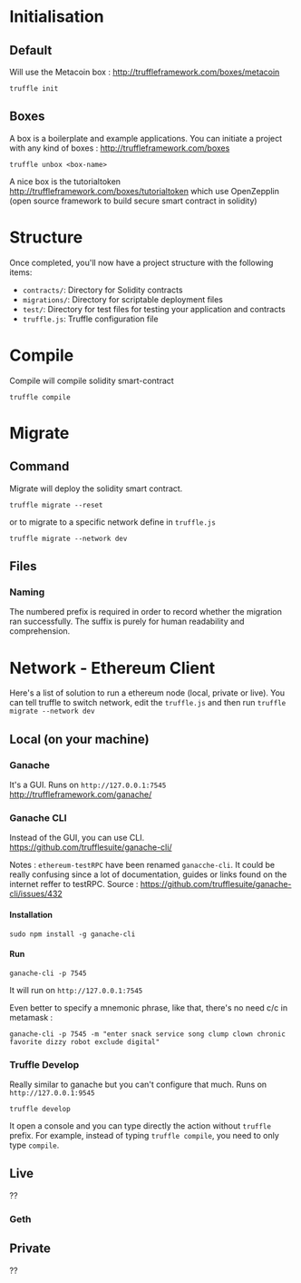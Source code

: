 # Initialisation

## Default 

Will use the Metacoin box : http://truffleframework.com/boxes/metacoin

`truffle init`

## Boxes 

A box is a boilerplate and example applications. 
You can initiate a project with any kind of boxes : http://truffleframework.com/boxes

`truffle unbox <box-name>`

A nice box is the tutorialtoken http://truffleframework.com/boxes/tutorialtoken which use OpenZepplin (open source framework to build secure smart contract in solidity)


# Structure

Once completed, you'll now have a project structure with the following items:

- `contracts/`: Directory for Solidity contracts
- `migrations/`: Directory for scriptable deployment files
- `test/`: Directory for test files for testing your application and contracts
- `truffle.js`: Truffle configuration file

# Compile 

Compile will compile solidity smart-contract

```truffle compile```

# Migrate 

## Command 
Migrate will deploy the solidity smart contract.

```truffle migrate --reset```

or to migrate to a specific network define in `truffle.js`

```truffle migrate --network dev```

## Files
### Naming
The numbered prefix is required in order to record whether the migration ran successfully. The suffix is purely for human readability and comprehension.

# Network - Ethereum Client

Here's a list of solution to run a ethereum node (local, private or live).
You can tell truffle to switch network, edit the `truffle.js` and then run `truffle migrate --network dev`

## Local (on your machine)

### Ganache

It's a GUI. Runs on `http://127.0.0.1:7545`
http://truffleframework.com/ganache/

### Ganache CLI

Instead of the GUI, you can use CLI. 
https://github.com/trufflesuite/ganache-cli/

Notes : `ethereum-testRPC` have been renamed `ganacche-cli`. It could be really confusing since a lot of documentation, guides or links found on the internet reffer to testRPC. Source : https://github.com/trufflesuite/ganache-cli/issues/432

#### Installation 
```sudo npm install -g ganache-cli```

#### Run
```ganache-cli -p 7545```

It will run on `http://127.0.0.1:7545`

Even better to specify a mnemonic phrase, like that, there's no need c/c in metamask :

```ganache-cli -p 7545 -m "enter snack service song clump clown chronic favorite dizzy robot exclude digital"```

### Truffle Develop

Really similar to ganache but you can't configure that much. Runs on `http://127.0.0.1:9545`

```truffle develop```

It open a console and you can type directly the action without `truffle` prefix.
For example, instead of typing `truffle compile`, you need to only type `compile`.

## Live 
??

### Geth

## Private

??






